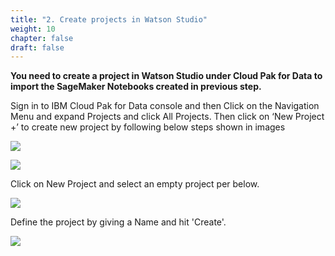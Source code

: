 ```yaml
---
title: "2. Create projects in Watson Studio"
weight: 10
chapter: false
draft: false
---
```


**You need to create a project in Watson Studio under Cloud Pak for Data to import the SageMaker Notebooks created in previous step.**


Sign in to IBM Cloud Pak for Data console and then Click on the Navigation Menu and expand Projects and click All Projects. Then click on ‘New Project +’ to create new project by following below steps shown in images

![](/images/20_trusted_ai_lab/project-1.png)

![](/images/20_trusted_ai_lab/cpd-login.png)

Click on New Project and select an empty project per below.

![](/images/20_trusted_ai_lab/crt-prj.png)

Define the project by giving a Name and hit 'Create'.

![](/images/20_trusted_ai_lab/def-prj.png)
